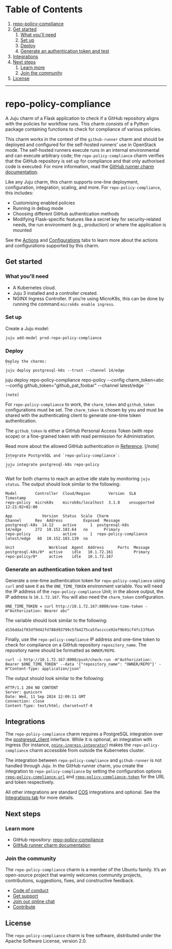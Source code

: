 # Table of Contents
1. [repo-policy-compliance](#introduction) 
2. [Get started](#get-started)
    1. [What you'll need](#what-youll-need) 
    2. [Set up](#set-up)
    3. [Deploy](#deploy)
    4. [Generate an authentication token and test](#token)
3. [Integrations](#integrations)
4. [Next steps](#next-steps)
    1. [Learn more](#learn-more)
    2. [Join the community](#join-the-community)
5. [License](#license)

------------------------------------------------------------------------------------------------

# repo-policy-compliance <a name="introduction"></a>

A Juju charm of a Flask application to check if a GitHub repository aligns with the policies for workflow runs. This charm consists of a Python package containing functions to check for compliance of various policies.

This charm works in the context of the `github-runner` charm and should be deployed and configured for the self-hosted runners' use in OpenStack mode. The self-hosted runners execute runs in an internal environmental and can execute arbitrary code; the `repo-policy-compliance` charm verifies that the GitHub repository is set up for compliance and that only authorised code is executed. For more information, read the [GitHub runner charm documentation](https://charmhub.io/github-runner). 

Like any Juju charm, this charm supports one-line deployment, configuration, integration, scaling, and more. For `repo-policy-compliance`, this includes:
* Customising enabled policies 
* Running in debug mode
* Choosing different GitHub authentication methods
* Modifying Flask-specific features like a secret key for security-related needs, the run environment (e.g., production) or where the application is mounted

See the [Actions](https://charmhub.io/repo-policy-compliance/actions) and [Configurations](https://charmhub.io/repo-policy-compliance/configurations) tabs to learn more about the actions and configurations supported by this charm.

## Get started <a name="get-started"></a>
### What you'll need <a name="what-youll-need"></a>
* A Kubernetes cloud.
* Juju 3 installed and a controller created.
* NGINX Ingress Controller. If you’re using MicroK8s, this can be done by running the command `microk8s enable ingress`. 

### Set up <a name="set-up"></a>
Create a Juju model:
```
juju add-model prod-repo-policy-compliance
```

### Deploy <a name="deploy"></a>
	Deploy the charms:
	```
	juju deploy postgresql-k8s --trust --channel 14/edge
juju deploy repo-policy-compliance repo-policy --config charm_token=abc --config github_token="github_pat_foobar" --channel latest/edge
	```
	
	[note]
For `repo-policy-compliance` to work, the `charm_token` and `github_token` configurations must be set. The `charm_token` is chosen by you and must be shared with the authenticating client to generate one-time token authentication. 

The `github_token` is either a GitHub Personal Access Token (with repo scope) or a fine-grained token with read permission for Administration. 

Read more about the allowed GitHub authentication in [Reference](https://github.com/canonical/repo-policy-compliance/blob/main/charm/docs/reference/github-auth.md).
[/note]

	Integrate PostgreSQL and `repo-policy-compliance`:
	```
	juju integrate postgresql-k8s repo-policy
	```

Wait for both charms to reach an active idle state by monitoring `juju status`. The output should look similar to the following:

```
Model        Controller  Cloud/Region        Version  SLA          Timestamp
repo-policy  microk8s    microk8s/localhost  3.1.8    unsupported  12:21:02+02:00

App             Version  Status  Scale  Charm                   Channel      Rev  Address         Exposed  Message
postgresql-k8s  14.12    active      1  postgresql-k8s          14/edge      272  10.152.183.64   no       Primary
repo-policy              active      1  repo-policy-compliance  latest/edge   66  10.152.183.139  no       

Unit               Workload  Agent  Address      Ports  Message
postgresql-k8s/0*  active    idle   10.1.72.161         Primary
repo-policy/0*     active    idle   10.1.72.167           
```

### Generate an authentication token and test <a name="token"></a>

Generate a one-time authentication token for `repo-policy-compliance` using `curl` and save it as the `ONE_TIME_TOKEN` environment variable. You will need the IP address of the `repo-policy-compliance` Unit; in the above output, the IP address is `10.1.72.167`. You will also need the `charm_token` configuration. 

```
ONE_TIME_TOKEN = curl http://10.1.72.167:8000/one-time-token -H"Authorization: Bearer abc" 
```

The variable should look similar to the following:
```
d156dda1f03df9d42fd788d93799c57b4275ca5facccce92ef9b91cf4fc13f6a%
```

Finally, use the `repo-policy-compliance` IP address and one-time token to check for compliance on a GitHub repository `repository_name`. The repository name should be formatted as `OWNER/REPO`. 

```
curl -i http://10.1.72.167:8000/push/check-run -H"Authorization: Bearer $ONE_TIME_TOKEN" --data '{"repository_name": "OWNER/REPO"}' -H"Content-Type: application/json"
```

The output should look similar to the following:

```
HTTP/1.1 204 NO CONTENT
Server: gunicorn
Date: Wed, 11 Sep 2024 12:09:11 GMT
Connection: close
Content-Type: text/html; charset=utf-8
```

## Integrations <a name="integrations"></a>

The `repo-policy-compliance` charm requires a PostgreSQL integration over the [postgresql_client](https://charmhub.io/integrations/postgresql_client) interface. While it is optional, an integration with ingress (for instance, [`nginx-ingress-integrator`](https://charmhub.io/nginx-ingress-integrator)) makes the `repo-policy-compliance` charm accessible from outside the Kubernetes cluster.

The integration between `repo-policy-compliance` and `github-runner` is not handled through Juju. In the GitHub runner charm, you create the integration to `repo-policy-compliance` by setting the configuration options [`repo-policy-compliance-url`](https://charmhub.io/github-runner/configurations#repo-policy-compliance-url) and [`repo-policy-compliance-token`](https://charmhub.io/github-runner/configurations#repo-policy-compliance-token) for the URL and token respectively.

All other integrations are standard [COS](https://charmhub.io/topics/canonical-observability-stack) integrations and optional. See the [Integrations tab](https://charmhub.io/repo-policy-compliance/integrations) for more details.

## Next steps <a name="next-steps"></a>
### Learn more <a name="learn-more"></a>
* GitHub repository: [repo-policy-compliance](https://github.com/canonical/repo-policy-compliance)
* [GitHub runner charm documentation](https://charmhub.io/github-runner)

### Join the community <a name="join-the-community"></a>
The `repo-policy-compliance` charm is a member of the Ubuntu family. It’s an open-source project that warmly welcomes community projects, contributions, suggestions, fixes, and constructive feedback.

* [Code of conduct](https://ubuntu.com/community/code-of-conduct)
* [Get support](https://discourse.charmhub.io/)
* [Join our online chat](https://matrix.to/#/#charmhub-charmdev:ubuntu.com)
* [Contribute](https://github.com/canonical/repo-policy-compliance/blob/main/CONTRIBUTING.md)


## License <a name="license"></a>
The `repo-policy-compliance` charm is free software, distributed under the Apache Software License, version 2.0. 
